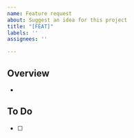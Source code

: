 ```yaml
---
name: Feature request
about: Suggest an idea for this project
title: "[FEAT]"
labels: ''
assignees: ''

---
```


## Overview
- 

## To Do
- [ ]
